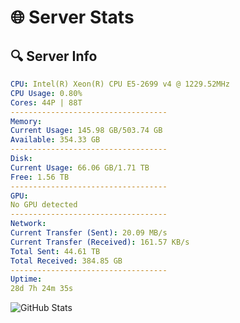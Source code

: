 # 🌐 Server Stats
## 🔍 Server Info
```yaml
CPU: Intel(R) Xeon(R) CPU E5-2699 v4 @ 1229.52MHz
CPU Usage: 0.80%
Cores: 44P | 88T
-----------------------------------
Memory:
Current Usage: 145.98 GB/503.74 GB
Available: 354.33 GB
-----------------------------------
Disk:
Current Usage: 66.06 GB/1.71 TB
Free: 1.56 TB
-----------------------------------
GPU:
No GPU detected
-----------------------------------
Network:
Current Transfer (Sent): 20.09 MB/s
Current Transfer (Received): 161.57 KB/s
Total Sent: 44.61 TB
Total Received: 384.85 GB
-----------------------------------
Uptime:
28d 7h 24m 35s
```
![GitHub Stats](https://img.shields.io/badge/Updated-2025-04-05_04:47:24-blue)